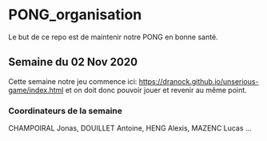 # PONG_organisation

Le but de ce repo est de maintenir notre PONG en bonne santé.

## Semaine du 02 Nov 2020
Cette semaine notre jeu commence ici: https://dranock.github.io/unserious-game/index.html et on doit donc pouvoir jouer et revenir au même point.

### Coordinateurs de la semaine
CHAMPOIRAL Jonas, 
DOUILLET Antoine, 
HENG Alexis, 
MAZENC Lucas
...
